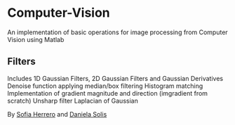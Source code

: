 # Computer-Vision
An implementation of basic operations for image processing from Computer Vision using Matlab
## Filters
Includes 1D Gaussian Filters, 2D Gaussian Filters and Gaussian Derivatives
Denoise function applying median/box filtering
Histogram matching
Implementation of gradient magnitude and direction (imgradient from scratch)
Unsharp filter
Laplacian of Gaussian

By [Sofia Herrero](https://github.com/SofiaHerrero) and [Daniela Solis](https://github.com/Danysolism)
